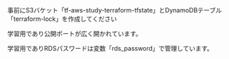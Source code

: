 事前にS3バケット「tf-aws-study-terraform-tfstate」とDynamoDBテーブル「terraform-lock」を作成してください

学習用であり公開ポートが広く開かれています。

学習用でありRDSパスワードは変数「rds_password」で管理しています。
